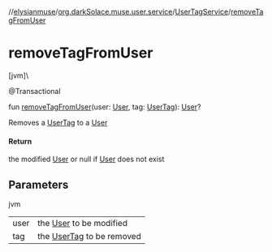//[elysianmuse](../../../index.md)/[org.darkSolace.muse.user.service](../index.md)/[UserTagService](index.md)/[removeTagFromUser](remove-tag-from-user.md)

# removeTagFromUser

[jvm]\

@Transactional

fun [removeTagFromUser](remove-tag-from-user.md)(user: [User](../../org.darkSolace.muse.user.model/-user/index.md), tag: [UserTag](../../org.darkSolace.muse.user.model/-user-tag/index.md)): [User](../../org.darkSolace.muse.user.model/-user/index.md)?

Removes a [UserTag](../../org.darkSolace.muse.user.model/-user-tag/index.md) to a [User](../../org.darkSolace.muse.user.model/-user/index.md)

#### Return

the modified [User](../../org.darkSolace.muse.user.model/-user/index.md) or null if [User](../../org.darkSolace.muse.user.model/-user/index.md) does not exist

## Parameters

jvm

| | |
|---|---|
| user | the [User](../../org.darkSolace.muse.user.model/-user/index.md) to be modified |
| tag | the [UserTag](../../org.darkSolace.muse.user.model/-user-tag/index.md) to be removed |
